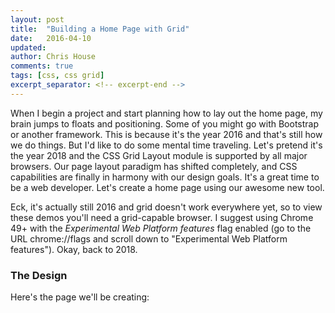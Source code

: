 ```yaml
---
layout: post
title:  "Building a Home Page with Grid"
date:   2016-04-10
updated: 
author: Chris House
comments: true
tags: [css, css grid]
excerpt_separator: <!-- excerpt-end -->
---
```


When I begin a project and start planning how to lay out the home page, my brain jumps to floats and positioning. Some of you might go with Bootstrap or another framework. This is because it's the year 2016 and that's still how we do things. But I'd like to do some mental time traveling. Let's pretend it's the year 2018 and the CSS Grid Layout module is supported by all major browsers. Our page layout paradigm has shifted completely, and CSS capabilities are finally in harmony with our design goals. It's a great time to be a web developer. Let's create a home page using our awesome new tool.<!-- excerpt-end -->

Eck, it's actually still 2016 and grid doesn't work everywhere yet, so to view these demos you'll need a grid-capable browser. I suggest using Chrome 49+ with the *Experimental Web Platform features* flag enabled (go to the URL chrome://flags and scroll down to "Experimental Web Platform features"). Okay, back to 2018.

### The Design

Here's the page we'll be creating: